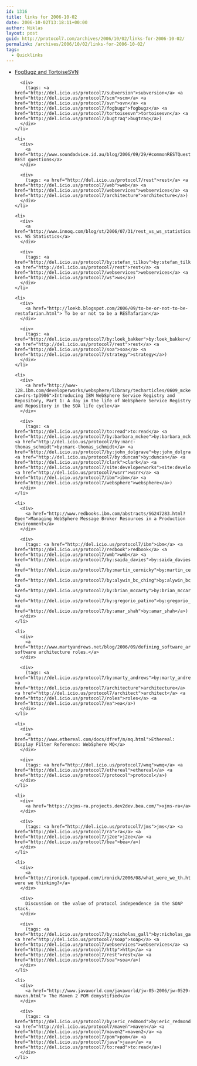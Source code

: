 ```yaml
---
id: 1316
title: links for 2006-10-02
date: 2006-10-02T13:18:11+00:00
author: Niklas
layout: post
guid: http://protocol7.com/archives/2006/10/02/links-for-2006-10-02/
permalink: /archives/2006/10/02/links-for-2006-10-02/
tags:
  - Quicklinks
---
```

<div class='microid-513f064b9142a7c94d801d9678cc9a54e859fcca'>
  <ul>
    <li>
      <div>
        <a href="http://www.fogcreek.com/FogBugz/docs/40/Articles/SourceControl/TortoiseSVN.html">FogBugz and TortoiseSVN</a>
      </div>
      
      <div>
        (tags: <a href="http://del.icio.us/protocol7/subversion">subversion</a> <a href="http://del.icio.us/protocol7/scm">scm</a> <a href="http://del.icio.us/protocol7/svn">svn</a> <a href="http://del.icio.us/protocol7/fogbugz">fogbugz</a> <a href="http://del.icio.us/protocol7/tortoisesvn">tortoisesvn</a> <a href="http://del.icio.us/protocol7/bugtraq">bugtraq</a>)
      </div>
    </li>
    
    <li>
      <div>
        <a href="http://www.soundadvice.id.au/blog/2006/09/29/#commonRESTQuestions">Common REST questions</a>
      </div>
      
      <div>
        (tags: <a href="http://del.icio.us/protocol7/rest">rest</a> <a href="http://del.icio.us/protocol7/web">web</a> <a href="http://del.icio.us/protocol7/webservices">webservices</a> <a href="http://del.icio.us/protocol7/architecture">architecture</a>)
      </div>
    </li>
    
    <li>
      <div>
        <a href="http://www.innoq.com/blog/st/2006/07/31/rest_vs_ws_statistics.html">REST vs. WS Statistics</a>
      </div>
      
      <div>
        (tags: <a href="http://del.icio.us/protocol7/by:stefan_tilkov">by:stefan_tilkov</a> <a href="http://del.icio.us/protocol7/rest">rest</a> <a href="http://del.icio.us/protocol7/webservices">webservices</a> <a href="http://del.icio.us/protocol7/ws">ws</a>)
      </div>
    </li>
    
    <li>
      <div>
        <a href="http://loekb.blogspot.com/2006/09/to-be-or-not-to-be-restafarian.html"> To be or not to be a RESTafarian</a>
      </div>
      
      <div>
        (tags: <a href="http://del.icio.us/protocol7/by:loek_bakker">by:loek_bakker</a> <a href="http://del.icio.us/protocol7/rest">rest</a> <a href="http://del.icio.us/protocol7/soa">soa</a> <a href="http://del.icio.us/protocol7/strategy">strategy</a>)
      </div>
    </li>
    
    <li>
      <div>
        <a href="http://www-128.ibm.com/developerworks/websphere/library/techarticles/0609_mckee/0609_mckee.html?ca=drs-tp3906">Introducing IBM WebSphere Service Registry and Repository, Part 1: A day in the life of WebSphere Service Registry and Repository in the SOA life cycle</a>
      </div>
      
      <div>
        (tags: <a href="http://del.icio.us/protocol7/to:read">to:read</a> <a href="http://del.icio.us/protocol7/by:barbara_mckee">by:barbara_mckee</a> <a href="http://del.icio.us/protocol7/by:marc-thomas_schmidt">by:marc-thomas_schmidt</a> <a href="http://del.icio.us/protocol7/by:john_dolgrave">by:john_dolgrave</a> <a href="http://del.icio.us/protocol7/by:duncan">by:duncan</a> <a href="http://del.icio.us/protocol7/clark">clark</a> <a href="http://del.icio.us/protocol7/site:developerworks">site:developerworks</a> <a href="http://del.icio.us/protocol7/wsrr">wsrr</a> <a href="http://del.icio.us/protocol7/ibm">ibm</a> <a href="http://del.icio.us/protocol7/websphere">websphere</a>)
      </div>
    </li>
    
    <li>
      <div>
        <a href="http://www.redbooks.ibm.com/abstracts/SG247283.html?Open">Managing WebSphere Message Broker Resources in a Production Environment</a>
      </div>
      
      <div>
        (tags: <a href="http://del.icio.us/protocol7/ibm">ibm</a> <a href="http://del.icio.us/protocol7/redbook">redbook</a> <a href="http://del.icio.us/protocol7/wmb">wmb</a> <a href="http://del.icio.us/protocol7/by:saida_davies">by:saida_davies</a> <a href="http://del.icio.us/protocol7/by:martin_cernicky">by:martin_cernicky</a> <a href="http://del.icio.us/protocol7/by:alywin_bc_ching">by:alywin_bc_ching</a> <a href="http://del.icio.us/protocol7/by:brian_mccarty">by:brian_mccarty</a> <a href="http://del.icio.us/protocol7/by:gregorio_patino">by:gregorio_patino</a> <a href="http://del.icio.us/protocol7/by:amar_shah">by:amar_shah</a>)
      </div>
    </li>
    
    <li>
      <div>
        <a href="http://www.martyandrews.net/blog/2006/09/defining_software_architecture.html">Defining software architecture roles.</a>
      </div>
      
      <div>
        (tags: <a href="http://del.icio.us/protocol7/by:marty_andrews">by:marty_andrews</a> <a href="http://del.icio.us/protocol7/architecture">architecture</a> <a href="http://del.icio.us/protocol7/architect">architect</a> <a href="http://del.icio.us/protocol7/roles">roles</a> <a href="http://del.icio.us/protocol7/ea">ea</a>)
      </div>
    </li>
    
    <li>
      <div>
        <a href="http://www.ethereal.com/docs/dfref/m/mq.html">Ethereal: Display Filter Reference: WebSphere MQ</a>
      </div>
      
      <div>
        (tags: <a href="http://del.icio.us/protocol7/wmq">wmq</a> <a href="http://del.icio.us/protocol7/ethereal">ethereal</a> <a href="http://del.icio.us/protocol7/protocol">protocol</a>)
      </div>
    </li>
    
    <li>
      <div>
        <a href="https://xjms-ra.projects.dev2dev.bea.com/">xjms-ra</a>
      </div>
      
      <div>
        (tags: <a href="http://del.icio.us/protocol7/jms">jms</a> <a href="http://del.icio.us/protocol7/ra">ra</a> <a href="http://del.icio.us/protocol7/j2ee">j2ee</a> <a href="http://del.icio.us/protocol7/bea">bea</a>)
      </div>
    </li>
    
    <li>
      <div>
        <a href="http://ironick.typepad.com/ironick/2006/08/what_were_we_th.html">What were we thinking?</a>
      </div>
      
      <div>
        Discussion on the value of protocol independence in the SOAP stack.
      </div>
      
      <div>
        (tags: <a href="http://del.icio.us/protocol7/by:nicholas_gall">by:nicholas_gall</a> <a href="http://del.icio.us/protocol7/soap">soap</a> <a href="http://del.icio.us/protocol7/webservices">webservices</a> <a href="http://del.icio.us/protocol7/http">http</a> <a href="http://del.icio.us/protocol7/rest">rest</a> <a href="http://del.icio.us/protocol7/soa">soa</a>)
      </div>
    </li>
    
    <li>
      <div>
        <a href="http://www.javaworld.com/javaworld/jw-05-2006/jw-0529-maven.html"> The Maven 2 POM demystified</a>
      </div>
      
      <div>
        (tags: <a href="http://del.icio.us/protocol7/by:eric_redmond">by:eric_redmond</a> <a href="http://del.icio.us/protocol7/maven">maven</a> <a href="http://del.icio.us/protocol7/maven2">maven2</a> <a href="http://del.icio.us/protocol7/pom">pom</a> <a href="http://del.icio.us/protocol7/java">java</a> <a href="http://del.icio.us/protocol7/to:read">to:read</a>)
      </div>
    </li>
  </ul>
</div>